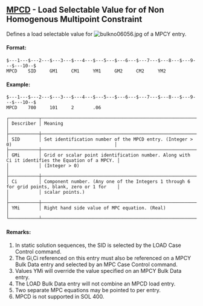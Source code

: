 ## [MPCD](https://help.hexagonmi.com/bundle/MSC_Nastran_2022.4/page/Nastran_Combined_Book/qrg/bulkno/TOC.MPCD.xhtml) - Load Selectable Value for  of Non Homogenous Multipoint Constraint

Defines a load selectable value for  ![bulkno06056.jpg](https://help-be.hexagonmi.com/bundle/MSC_Nastran_2022.4/page/Nastran_Combined_Book/qrg/bulkno/../../../assets/bulkno06056.jpg?_LANG=enus)  of a MPCY entry.

#### Format:

```nastran
$---1---$---2---$---3---$---4---$---5---$---6---$---7---$---8---$---9---$---10--$
MPCD    SID     GM1     CM1     YM1     GM2     CM2     YM2                     
```

#### Example:

```nastran
$---1---$---2---$---3---$---4---$---5---$---6---$---7---$---8---$---9---$---10--$
MPCD    700     101     2       .06                                             
```

```text
┌───────────┬─────────────────────────────────────────────────────────────────────────────────────────────────┐
│ Describer │ Meaning                                                                                         │
├───────────┼─────────────────────────────────────────────────────────────────────────────────────────────────┤
│ SID       │ Set identification number of the MPCD entry. (Integer > 0)                                      │
├───────────┼─────────────────────────────────────────────────────────────────────────────────────────────────┤
│ GMi       │ Grid or scalar point identification number. Along with Ci it identifies the Equation of a MPCY. │
│           │ (Integer > 0)                                                                                   │
├───────────┼─────────────────────────────────────────────────────────────────────────────────────────────────┤
│ Ci        │ Component number. (Any one of the Integers 1 through 6 for grid points, blank, zero or 1 for    │
│           │ scalar points.)                                                                                 │
├───────────┼─────────────────────────────────────────────────────────────────────────────────────────────────┤
│ YMi       │ Right hand side value of MPC equation. (Real)                                                   │
└───────────┴─────────────────────────────────────────────────────────────────────────────────────────────────┘
```

#### Remarks:

1. In static solution sequences, the SID is selected by the LOAD Case Control command.
2. The Gi,Ci referenced on this entry must also be referenced on a MPCY Bulk Data entry and selected by an MPC Case Control command.
3. Values YMi will override the value specified on an MPCY Bulk Data entry.
4. The LOAD Bulk Data entry will not combine an MPCD load entry.
5. Two separate MPC equations may be pointed to per entry.
6. MPCD is not supported in SOL 400.
